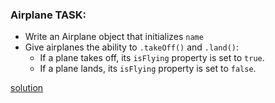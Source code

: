 ### Airplane TASK:

- Write an Airplane object that initializes `name`
- Give airplanes the ability to `.takeOff()` and `.land()`:
  - If a plane takes off, its `isFlying` property is set to `true`.
  - If a plane lands, its `isFlying` property is set to `false`.

[solution](https://github.com/Gayane25/__Proto__tasks/blob/master/airPlane.js)
